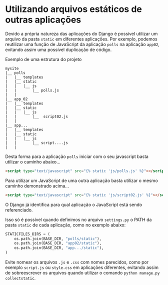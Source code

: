 Utilizando arquivos estáticos de outras aplicações
===

Devido a própria natureza das aplicações do Django é possível utilizar um arquivo da pasta `static` em diferentes 
aplicações. Por exemplo, podemos reutilizar uma função de JavaScript da aplicação `polls` na aplicação `app02`, 
evitando assim uma possível duplicação de código.

Exemplo de uma estrutura do projeto

    mysite
    |__ polls
    |   |__ templates
    |   |__ static
    |   |   |__ js
    |   |       |__ polls.js
    |   |
    |__ app_02
    |   |__ templates
    |   |__ static
    |   |   |__ js
    |   |       |__  script02.js
    |   |
    |__ app...
    |   |__ templates
    |   |__ static
    |   |   |__ js
    |   |       |__ script....js
    |   |


Desta forma para a aplicação `polls` iniciar com o seu javascript basta utilizar o caminho abaixo...

```html
<script type="text/javascript" src="{% static 'js/polls.js' %}"></script>
```

Para utilizar um JavaScript de uma outra aplicação basta utilizar o mesmo caminho demonstrado acima...

```html
<script type="text/javascript" src="{% static 'js/script02.js' %}"></script>
```

O Django já identifica para qual aplicação o JavaScript está sendo referenciado.

Isso só é possível quando definimos no arquivo `settings.py` o PATH da pasta `static` de cada aplicação, como no exemplo 
abaixo:

```python
STATICFILES_DIRS = (
    os.path.join(BASE_DIR, "polls/static"),
    os.path.join(BASE_DIR, "app02/static"),
    os.path.join(BASE_DIR, "app.../static"), 
)
```

Evite nomear os arquivos `.js` e `.css` com nomes parecidos, como por exemplo `script.js` ou `style.css` em aplicações 
diferentes, evitando assim de sobreescrever os arquivos quando utilizar o comando `python manage.py collectstatic`.
